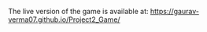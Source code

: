 The live version of the game is available at:
        https://gaurav-verma07.github.io/Project2_Game/